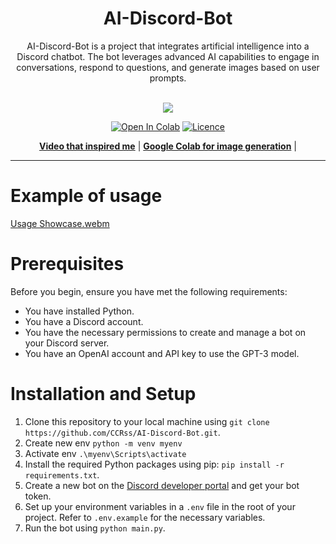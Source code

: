 
<div align="center">

<h1>AI-Discord-Bot</h1>
AI-Discord-Bot is a project that integrates artificial intelligence into a Discord chatbot. The bot leverages advanced AI capabilities to engage in conversations, respond to questions, and generate images based on user prompts. <br><br>


<img src="https://moe-counter.glitch.me/get/@AI-Discord-Bot?theme=rule34" /><br>

[![Open In Colab](https://img.shields.io/badge/Colab-F9AB00?style=for-the-badge&logo=googlecolab&color=525252)]()
[![Licence](https://img.shields.io/badge/LICENSE-MIT-green.svg?style=for-the-badge)](https://github.com/CCRss/AI-Discord-Bot/blob/main/LICENSE)

[**Video that inspired me**](https://youtu.be/OvY4o9zAqrU) | [**Google Colab for image generation**](https://drive.google.com/file/d/1sQJGwTUzDkiM62LsFu5-PeQmzf0Ftkr0/view?usp=sharing) |
</div>

------



# Example of usage 
[Usage Showcase.webm](https://github.com/CCRss/AI-Discord-Bot/assets/118021138/bff8905e-2a1f-406d-b64d-a873d2fc920b)

# Prerequisites
Before you begin, ensure you have met the following requirements:

* You have installed Python.
* You have a Discord account.
* You have the necessary permissions to create and manage a bot on your Discord server.
* You have an OpenAI account and API key to use the GPT-3 model.

# Installation and Setup

1. Clone this repository to your local machine using `git clone https://github.com/CCRss/AI-Discord-Bot.git`.
2. Create new env `python -m venv myenv`
3. Activate env `.\myenv\Scripts\activate`
4. Install the required Python packages using pip: `pip install -r requirements.txt`.
5. Create a new bot on the [Discord developer portal](https://discord.com/developers/applications/) and get your bot token. 
6. Set up your environment variables in a `.env` file in the root of your project. Refer to `.env.example` for the necessary variables.
7. Run the bot using `python main.py`.






